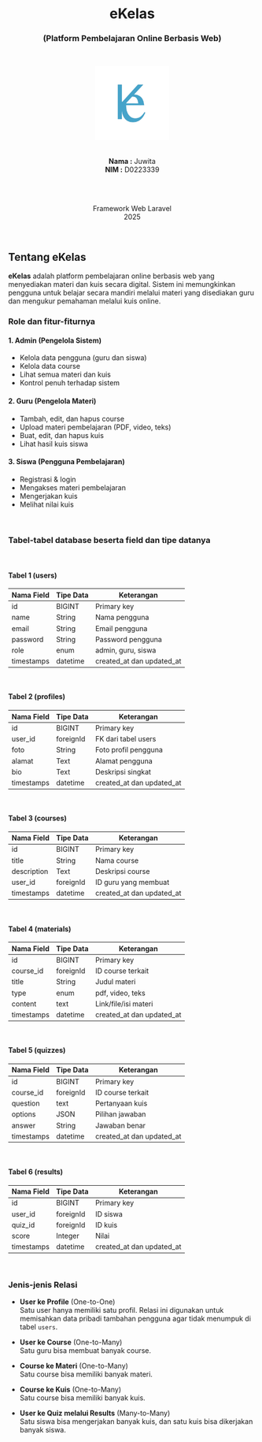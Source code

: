 <h1 align="center">eKelas</h1>
<h3 align="center">(Platform Pembelajaran Online Berbasis Web)</h3><br>

<p align="center">
  <img src="public/img/Logo eKelas removebg.png" alt="Logo eKelas" width="150" height="auto"><br><br>
</p>

<p align="center">
  <strong>Nama :</strong> Juwita <br>
  <strong>NIM :</strong> D0223339
</p>
<br><br>

<p align="center">
  Framework Web Laravel <br>
  2025
</p>
<br>

## Tentang eKelas

**eKelas** adalah platform pembelajaran online berbasis web yang menyediakan materi dan kuis secara digital. Sistem ini memungkinkan pengguna untuk belajar secara mandiri melalui materi yang disediakan guru dan mengukur pemahaman melalui kuis online.

### Role dan fitur-fiturnya

#### 1. Admin (Pengelola Sistem)

- Kelola data pengguna (guru dan siswa)
- Kelola data course
- Lihat semua materi dan kuis
- Kontrol penuh terhadap sistem

#### 2. Guru (Pengelola Materi)

- Tambah, edit, dan hapus course
- Upload materi pembelajaran (PDF, video, teks)
- Buat, edit, dan hapus kuis
- Lihat hasil kuis siswa

#### 3. Siswa (Pengguna Pembelajaran)

- Registrasi & login
- Mengakses materi pembelajaran
- Mengerjakan kuis
- Melihat nilai kuis

<br>

### Tabel-tabel database beserta field dan tipe datanya
<br>

#### Tabel 1 (users)

| Nama Field | Tipe Data | Keterangan |
|------------|-----------|------------|
| id         | BIGINT    | Primary key |
| name       | String    | Nama pengguna |
| email      | String    | Email pengguna |
| password   | String    | Password pengguna |
| role       | enum      | admin, guru, siswa |
| timestamps | datetime  | created_at dan updated_at |
<br>

#### Tabel 2 (profiles)

| Nama Field | Tipe Data | Keterangan |
|------------|-----------|------------|
| id         | BIGINT    | Primary key |
| user_id    | foreignId | FK dari tabel users |
| foto       | String    | Foto profil pengguna |
| alamat     | Text      | Alamat pengguna |
| bio        | Text      | Deskripsi singkat |
| timestamps | datetime  | created_at dan updated_at |
<br>

#### Tabel 3 (courses)

| Nama Field | Tipe Data | Keterangan |
|------------|-----------|------------|
| id         | BIGINT    | Primary key |
| title      | String    | Nama course |
| description| Text      | Deskripsi course |
| user_id    | foreignId | ID guru yang membuat |
| timestamps | datetime  | created_at dan updated_at |
<br>

#### Tabel 4 (materials)

| Nama Field | Tipe Data | Keterangan |
|------------|-----------|------------|
| id         | BIGINT    | Primary key |
| course_id  | foreignId | ID course terkait |
| title      | String    | Judul materi |
| type       | enum      | pdf, video, teks |
| content    | text      | Link/file/isi materi |
| timestamps | datetime  | created_at dan updated_at |
<br>

#### Tabel 5 (quizzes)

| Nama Field | Tipe Data | Keterangan |
|------------|-----------|------------|
| id         | BIGINT    | Primary key |
| course_id  | foreignId | ID course terkait |
| question   | text      | Pertanyaan kuis |
| options    | JSON      | Pilihan jawaban |
| answer     | String    | Jawaban benar |
| timestamps | datetime  | created_at dan updated_at |
<br>

#### Tabel 6 (results)

| Nama Field | Tipe Data | Keterangan |
|------------|-----------|------------|
| id         | BIGINT    | Primary key |
| user_id    | foreignId | ID siswa |
| quiz_id    | foreignId | ID kuis |
| score      | Integer   | Nilai |
| timestamps | datetime  | created_at dan updated_at |
<br>

### Jenis-jenis Relasi

- **User ke Profile** (One-to-One)  
  Satu user hanya memiliki satu profil. Relasi ini digunakan untuk memisahkan data pribadi tambahan pengguna agar tidak menumpuk di tabel `users`.

- **User ke Course** (One-to-Many)  
  Satu guru bisa membuat banyak course.

- **Course ke Materi** (One-to-Many)  
  Satu course bisa memiliki banyak materi.

- **Course ke Kuis** (One-to-Many)  
  Satu course bisa memiliki banyak kuis.

- **User ke Quiz melalui Results** (Many-to-Many)  
  Satu siswa bisa mengerjakan banyak kuis, dan satu kuis bisa dikerjakan banyak siswa.
